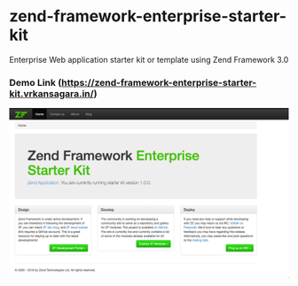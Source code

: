 # zend-framework-enterprise-starter-kit
Enterprise Web application starter kit or template using Zend Framework 3.0

### Demo Link (https://zend-framework-enterprise-starter-kit.vrkansagara.in/)

![Home Page](./snapshot/homepage.png)
